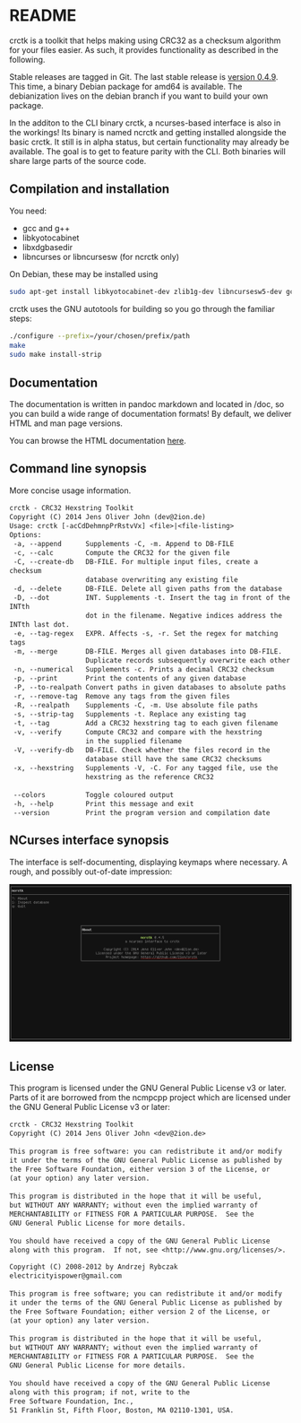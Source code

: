 # README

crctk is a toolkit that helps making using CRC32 as a checksum algorithm
for your files easier. As such, it provides functionality as described
in the following.

Stable releases are tagged in Git. The last stable release is [version
0.4.9](https://github.com/2ion/crctk/releases/tag/0.4.9). This time, a
binary Debian package for amd64 is available. The debianization
lives on the debian branch if you want to build your own package.

In the additon to the CLI binary crctk, a ncurses-based interface is
also in the workings! Its binary is named ncrctk and getting installed
alongside the basic crctk. It still is in alpha status, but certain
functionality may already be available. The goal is to get to feature
parity with the CLI. Both binaries will share large parts of the source
code.

## Compilation and installation

You need:

- gcc and g++
- libkyotocabinet
- libxdgbasedir
- libncurses or libncursesw (for ncrctk only)

On Debian, these may be installed using
```sh
sudo apt-get install libkyotocabinet-dev zlib1g-dev libncursesw5-dev gcc g++ libxdg-basedir-dev
```

crctk uses the GNU autotools for building so you go through the familiar
steps:

```sh
./configure --prefix=/your/chosen/prefix/path
make
sudo make install-strip
```

## Documentation

The documentation is written in pandoc markdown and located in /doc, so
you can build a wide range of documentation formats! By default, we
deliver HTML and man page versions.

You can browse the HTML documentation [here](https://2ion.github.io/crctk).

## Command line synopsis

More concise usage information.

```
crctk - CRC32 Hexstring Toolkit
Copyright (C) 2014 Jens Oliver John (dev@2ion.de)
Usage: crctk [-acCdDehmnpPrRstvVx] <file>|<file-listing>
Options:
 -a, --append      Supplements -C, -m. Append to DB-FILE
 -c, --calc        Compute the CRC32 for the given file
 -C, --create-db   DB-FILE. For multiple input files, create a checksum
                   database overwriting any existing file
 -d, --delete      DB-FILE. Delete all given paths from the database
 -D, --dot         INT. Supplements -t. Insert the tag in front of the INTth
                   dot in the filename. Negative indices address the INTth last dot.
 -e, --tag-regex   EXPR. Affects -s, -r. Set the regex for matching tags
 -m, --merge       DB-FILE. Merges all given databases into DB-FILE.
                   Duplicate records subsequently overwrite each other
 -n, --numerical   Supplements -c. Prints a decimal CRC32 checksum
 -p, --print       Print the contents of any given database
 -P, --to-realpath Convert paths in given databases to absolute paths
 -r, --remove-tag  Remove any tags from the given files
 -R, --realpath    Supplements -C, -m. Use absolute file paths
 -s, --strip-tag   Supplements -t. Replace any existing tag
 -t, --tag         Add a CRC32 hexstring tag to each given filename
 -v, --verify      Compute CRC32 and compare with the hexstring
                   in the supplied filename
 -V, --verify-db   DB-FILE. Check whether the files record in the
                   database still have the same CRC32 checksums
 -x, --hexstring   Supplements -V, -C. For any tagged file, use the
                   hexstring as the reference CRC32

 --colors          Toggle coloured output
 -h, --help        Print this message and exit
 --version         Print the program version and compilation date
```

## NCurses interface synopsis

The interface is self-documenting, displaying keymaps where necessary. A
rough, and possibly out-of-date impression:

![Screenshot](https://raw.githubusercontent.com/2ion/crctk/master/README-resources/screenshot-cursesui.png)

## License

This program is licensed under the GNU General Public License v3 or
later. Parts of it are borrowed from the ncmpcpp project which are
licensed under the GNU General Public License v3 or later:

```
crctk - CRC32 Hexstring Toolkit
Copyright (C) 2014 Jens Oliver John <dev@2ion.de>

This program is free software: you can redistribute it and/or modify
it under the terms of the GNU General Public License as published by
the Free Software Foundation, either version 3 of the License, or
(at your option) any later version.

This program is distributed in the hope that it will be useful,
but WITHOUT ANY WARRANTY; without even the implied warranty of
MERCHANTABILITY or FITNESS FOR A PARTICULAR PURPOSE.  See the
GNU General Public License for more details.

You should have received a copy of the GNU General Public License
along with this program.  If not, see <http://www.gnu.org/licenses/>.
```

```
Copyright (C) 2008-2012 by Andrzej Rybczak                            
electricityispower@gmail.com                                          
                                                                      
This program is free software; you can redistribute it and/or modify  
it under the terms of the GNU General Public License as published by  
the Free Software Foundation; either version 2 of the License, or     
(at your option) any later version.                                   
                                                                      
This program is distributed in the hope that it will be useful,       
but WITHOUT ANY WARRANTY; without even the implied warranty of        
MERCHANTABILITY or FITNESS FOR A PARTICULAR PURPOSE.  See the         
GNU General Public License for more details.                          
                                                                      
You should have received a copy of the GNU General Public License     
along with this program; if not, write to the                         
Free Software Foundation, Inc.,                                       
51 Franklin St, Fifth Floor, Boston, MA 02110-1301, USA.              
```
